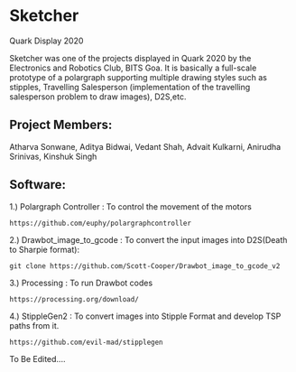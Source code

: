 # Sketcher
Quark Display 2020

Sketcher was one of the projects displayed in Quark 2020 by the Electronics and Robotics Club, BITS Goa. It is basically a full-scale prototype of a polargraph supporting multiple drawing styles such as stipples, Travelling Salesperson (implementation of the travelling salesperson problem to draw images), D2S,etc.

## Project Members:

Atharva Sonwane, Aditya Bidwai, Vedant Shah, Advait Kulkarni, Anirudha Srinivas, Kinshuk Singh

## Software:

1.) Polargraph Controller : To control the movement of the motors

    https://github.com/euphy/polargraphcontroller

2.) Drawbot_image_to_gcode : To convert the input images into D2S(Death to Sharpie format):

    git clone https://github.com/Scott-Cooper/Drawbot_image_to_gcode_v2

3.) Processing : To run Drawbot codes

    https://processing.org/download/
  
4.) StippleGen2 : To convert images into Stipple Format and develop TSP paths from it.

    https://github.com/evil-mad/stipplegen



To Be Edited....



  


